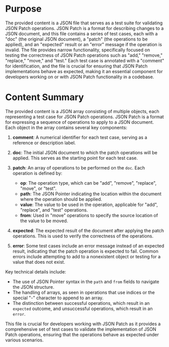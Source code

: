 # Purpose
The provided content is a JSON file that serves as a test suite for validating JSON Patch operations. JSON Patch is a format for describing changes to a JSON document, and this file contains a series of test cases, each with a "doc" (the original JSON document), a "patch" (the operations to be applied), and an "expected" result or an "error" message if the operation is invalid. The file provides narrow functionality, specifically focused on testing the correctness of JSON Patch operations such as "add," "remove," "replace," "move," and "test." Each test case is annotated with a "comment" for identification, and the file is crucial for ensuring that JSON Patch implementations behave as expected, making it an essential component for developers working on or with JSON Patch functionality in a codebase.
# Content Summary
The provided content is a JSON array consisting of multiple objects, each representing a test case for JSON Patch operations. JSON Patch is a format for expressing a sequence of operations to apply to a JSON document. Each object in the array contains several key components:

1. **comment**: A numerical identifier for each test case, serving as a reference or description label.

2. **doc**: The initial JSON document to which the patch operations will be applied. This serves as the starting point for each test case.

3. **patch**: An array of operations to be performed on the `doc`. Each operation is defined by:
   - **op**: The operation type, which can be "add", "remove", "replace", "move", or "test".
   - **path**: The JSON Pointer indicating the location within the document where the operation should be applied.
   - **value**: The value to be used in the operation, applicable for "add", "replace", and "test" operations.
   - **from**: Used in "move" operations to specify the source location of the value to be moved.

4. **expected**: The expected result of the document after applying the patch operations. This is used to verify the correctness of the operations.

5. **error**: Some test cases include an error message instead of an expected result, indicating that the patch operation is expected to fail. Common errors include attempting to add to a nonexistent object or testing for a value that does not exist.

Key technical details include:
- The use of JSON Pointer syntax in the `path` and `from` fields to navigate the JSON structure.
- The handling of arrays, as seen in operations that use indices or the special "-" character to append to an array.
- The distinction between successful operations, which result in an `expected` outcome, and unsuccessful operations, which result in an `error`.

This file is crucial for developers working with JSON Patch as it provides a comprehensive set of test cases to validate the implementation of JSON Patch operations, ensuring that the operations behave as expected under various scenarios.
